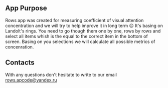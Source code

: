 ## App Purpose

Rows app was created for measuring coefficient of visual attention concentration and we will try to help improve it in long term 😉
It's basing on Landolt's rings. You need to go though them one by one, rows by rows and select all items whish is the equal to the correct item in the bottom of screen. Basing on you selections we will calculate all possible metrics of concenration.

## Contacts

With any questions don't hesitate to write to our email <rows.apcode@yandex.ru>
